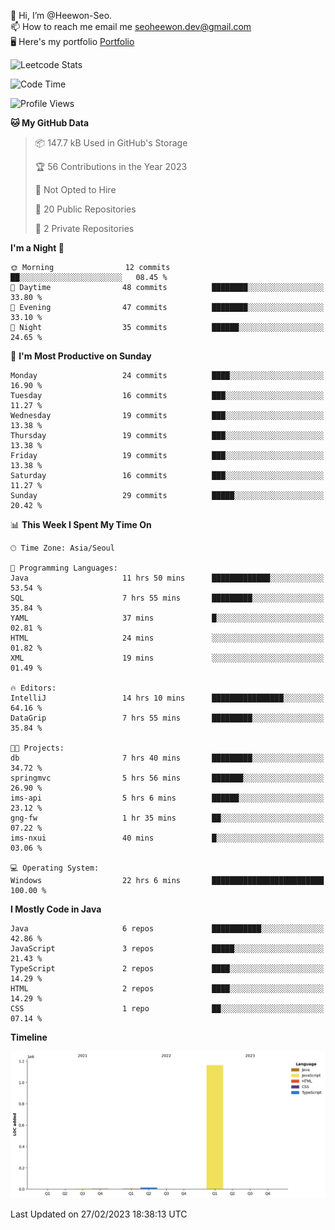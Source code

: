 👋 Hi, I’m @Heewon-Seo.  
📫 How to reach me email me seoheewon.dev@gmail.com   
🖥 Here's my portfolio [Portfolio](https://haileynotes.notion.site/HEEWON-SEO-f98fe97412ee4a6a94fd24fe6832f84c)

![Leetcode Stats](https://leetcode.card.workers.dev/?username=Heewon-Seo)

 <!--START_SECTION:waka-->
![Code Time](http://img.shields.io/badge/Code%20Time-274%20hrs%2032%20mins-blue)

![Profile Views](http://img.shields.io/badge/Profile%20Views-0-blue)

**🐱 My GitHub Data** 

> 📦 147.7 kB Used in GitHub's Storage 
 > 
> 🏆 56 Contributions in the Year 2023
 > 
> 🚫 Not Opted to Hire
 > 
> 📜 20 Public Repositories 
 > 
> 🔑 2 Private Repositories 
 > 
**I'm a Night 🦉** 

```text
🌞 Morning                12 commits          ██░░░░░░░░░░░░░░░░░░░░░░░   08.45 % 
🌆 Daytime                48 commits          ████████░░░░░░░░░░░░░░░░░   33.80 % 
🌃 Evening                47 commits          ████████░░░░░░░░░░░░░░░░░   33.10 % 
🌙 Night                  35 commits          ██████░░░░░░░░░░░░░░░░░░░   24.65 % 
```
📅 **I'm Most Productive on Sunday** 

```text
Monday                   24 commits          ████░░░░░░░░░░░░░░░░░░░░░   16.90 % 
Tuesday                  16 commits          ███░░░░░░░░░░░░░░░░░░░░░░   11.27 % 
Wednesday                19 commits          ███░░░░░░░░░░░░░░░░░░░░░░   13.38 % 
Thursday                 19 commits          ███░░░░░░░░░░░░░░░░░░░░░░   13.38 % 
Friday                   19 commits          ███░░░░░░░░░░░░░░░░░░░░░░   13.38 % 
Saturday                 16 commits          ███░░░░░░░░░░░░░░░░░░░░░░   11.27 % 
Sunday                   29 commits          █████░░░░░░░░░░░░░░░░░░░░   20.42 % 
```


📊 **This Week I Spent My Time On** 

```text
🕑︎ Time Zone: Asia/Seoul

💬 Programming Languages: 
Java                     11 hrs 50 mins      █████████████░░░░░░░░░░░░   53.54 % 
SQL                      7 hrs 55 mins       █████████░░░░░░░░░░░░░░░░   35.84 % 
YAML                     37 mins             █░░░░░░░░░░░░░░░░░░░░░░░░   02.81 % 
HTML                     24 mins             ░░░░░░░░░░░░░░░░░░░░░░░░░   01.82 % 
XML                      19 mins             ░░░░░░░░░░░░░░░░░░░░░░░░░   01.49 % 

🔥 Editors: 
IntelliJ                 14 hrs 10 mins      ████████████████░░░░░░░░░   64.16 % 
DataGrip                 7 hrs 55 mins       █████████░░░░░░░░░░░░░░░░   35.84 % 

🐱‍💻 Projects: 
db                       7 hrs 40 mins       █████████░░░░░░░░░░░░░░░░   34.72 % 
springmvc                5 hrs 56 mins       ███████░░░░░░░░░░░░░░░░░░   26.90 % 
ims-api                  5 hrs 6 mins        ██████░░░░░░░░░░░░░░░░░░░   23.12 % 
gng-fw                   1 hr 35 mins        ██░░░░░░░░░░░░░░░░░░░░░░░   07.22 % 
ims-nxui                 40 mins             █░░░░░░░░░░░░░░░░░░░░░░░░   03.06 % 

💻 Operating System: 
Windows                  22 hrs 6 mins       █████████████████████████   100.00 % 
```

**I Mostly Code in Java** 

```text
Java                     6 repos             ███████████░░░░░░░░░░░░░░   42.86 % 
JavaScript               3 repos             █████░░░░░░░░░░░░░░░░░░░░   21.43 % 
TypeScript               2 repos             ████░░░░░░░░░░░░░░░░░░░░░   14.29 % 
HTML                     2 repos             ████░░░░░░░░░░░░░░░░░░░░░   14.29 % 
CSS                      1 repo              ██░░░░░░░░░░░░░░░░░░░░░░░   07.14 % 
```



**Timeline**

![Lines of Code chart](https://raw.githubusercontent.com/Heewon-Seo/Heewon-Seo/main/assets/bar_graph.png)


 Last Updated on 27/02/2023 18:38:13 UTC
<!--END_SECTION:waka-->

